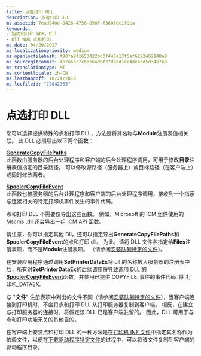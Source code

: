 ```yaml
---
title: 点选打印 DLL
description: 点选打印 DLL
ms.assetid: 7ead940e-8426-4756-890f-f3607dc1f9ca
keywords:
- 指向和打印 WDK，Dll
- Dll WDK 点和打印
ms.date: 04/20/2017
ms.localizationpriority: medium
ms.openlocfilehash: f90fa9f1653422bd0f445a13f5af6222402148a8
ms.sourcegitcommit: 4b7a6ac7c68e6ad6f27da5d1dc4deabd5d34b748
ms.translationtype: MT
ms.contentlocale: zh-CN
ms.lasthandoff: 10/24/2019
ms.locfileid: "72842355"
---
```

# <a name="point-and-print-dlls"></a>点选打印 DLL





您可以选择提供特殊的点和打印 DLL，方法是将其名称与**Module**注册表值相关联。 此 DLL 必须导出以下两个函数：

<a href="" id="generatecopyfilepaths"></a>[**GenerateCopyFilePaths**](https://docs.microsoft.com/windows-hardware/drivers/ddi/winsplp/nf-winsplp-generatecopyfilepaths)  
此函数由服务器的后台处理程序和客户端的后台处理程序调用，可用于修改**目录**注册表值指定的目录路径。 可以修改源路径（服务器上）或目标路径（在客户端上）或同时修改两者。

<a href="" id="spoolercopyfileevent"></a>[**SpoolerCopyFileEvent**](https://docs.microsoft.com/windows-hardware/drivers/ddi/winsplp/nf-winsplp-spoolercopyfileevent)  
此函数也被服务器的后台处理程序和客户端的后台处理程序调用，接收到一个指示与连接相关的特定打印机事件发生的事件代码。

点和打印 DLL 不需要仅导出这些函数。 例如，Microsoft 的 ICM 组件使用的 Mscms .dll 还会导出一组 ICM API 函数。

请注意，你可以指定其他 Dll，还可以指定导出**GenerateCopyFilePaths**和**SpoolerCopyFileEvent**的点和打印 dll。 为此，请将 DLL 文件名指定给**Files**注册表项，而不是**Module**注册表项。 （请参阅[安装队列特定的文件](installing-queue-specific-files.md)）。

在安装应用程序通过调用**SetPrinterDataEx**将 dll 的名称放入服务器的注册表中后，所有对**SetPrinterDataEx**的后续调用将导致调用 DLL 的[**SpoolerCopyFileEvent**](https://docs.microsoft.com/windows-hardware/drivers/ddi/winsplp/nf-winsplp-spoolercopyfileevent)函数，并使用已提供 COPYFILE\_事件的事件代码\_将\_打印机\_DATAEX。

与 "**文件**" 注册表项中列出的文件不同（请参阅[安装队列特定的文件](installing-queue-specific-files.md)），当客户端连接到打印机时，不会将点和打印 DLL 从打印服务器复制到客户端。 相反，在建立与打印服务器的连接时，将假定该 DLL 已是客户端驻留的。 因此，DLL 可用于与点和打印功能无关的其他目的。

在客户端上安装点和打印 DLL 的一种方法是在[打印机 INF 文件](printer-inf-files.md)中指定其名称作为依赖文件，以便在[下载驱动程序特定文件](downloading-driver-specific-files.md)的过程中，可以将该文件复制到客户端的驱动程序目录。

 

 




